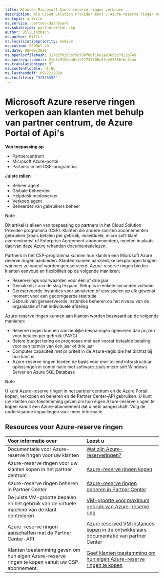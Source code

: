 ```yaml
---
title: Klanten Microsoft Azure reserve ringen verkopen
description: Als Cloud Solution Provider kunt u Azure-reserve ringen voor klanten kopen, verkopen of beheren. Gebruik partner centrum, de Azure Portal of de partner centrum-API.
ms.topic: article
ms.service: partner-dashboard
ms.subservice: partnercenter-csp
author: BillLinzbach
ms.author: BillLi
ms.localizationpriority: medium
ms.custom: SEOMAY.20
ms.date: 08/06/2020
ms.openlocfilehash: 317d1f0295b79b79bf06f1091ae365bc7012b749
ms.sourcegitcommit: 51e3c912eba8cfa72733206c0fee22386fbc34aa
ms.translationtype: MT
ms.contentlocale: nl-NL
ms.lasthandoff: 09/22/2020
ms.locfileid: "92528552"
---
```

# <a name="sell-microsoft-azure-reservations-to-customers-using-partner-center-the-azure-portal-or-apis"></a>Microsoft Azure reserve ringen verkopen aan klanten met behulp van partner centrum, de Azure Portal of Api's

**Van toepassing op**

- Partnercentrum
- Microsoft Azure-portal
- Partners in het CSP-programma

**Juiste rollen**

- Beheer agent
- Globale beheerder
- Helpdesk medewerker
- Verkoop agent
- Beheerder van gebruikers beheer

> [!NOTE]
> Dit artikel is alleen van toepassing op partners in het Cloud Solution Provider-programma (CSP). Klanten die andere soorten abonnementen gebruiken (zoals betalen per gebruik, individuele, micro soft-klant overeenkomst of Enterprise Agreement-abonnementen), moeten in plaats daarvan [deze Azure rehanden documentatie](/azure/cost-management-billing/reservations)lezen.

Partners in het CSP-programma kunnen hun klanten een Microsoft Azure reserve ringen aanbieden. Klanten kunnen aanzienlijke besparingen krijgen wanneer ze vooraf worden gereserveerd. Azure-reserve ringen bieden klanten eenvoud en flexibiliteit op de volgende manieren:

- Reserverings voorwaarden voor één of drie jaar
- Gemakkelijk aan de slag te gaan. Setup is in enkele seconden voltooid
- Gereserveerde instanties voor annuleren of uitwisselen op elk gewenst moment voor een gecorrigeerde restitutie
- Gebruik van gereserveerde instanties beheren op het niveau van de organisatie of het individuele afdeling

Azure-reserve ringen kunnen aan klanten worden bezwaard op de volgende manieren:

- Reserve ringen kunnen aanzienlijke besparingen opleveren dan prijzen voor betalen per gebruik (PAYG)
- Betere budget tering en prognoses met een vooraf betaalde betaling voor een termijn van één jaar of drie jaar
- Computer capaciteit met prioriteit in de Azure-regio die het dichtst bij hun kant is
- Azure-reserve ringen bieden de basis voor end-to-end infrastructuur oplossingen in combi natie met software zoals micro soft Windows Server en Azure SQL Database

>[!NOTE]
> U kunt Azure-reserve ringen in het partner centrum en de Azure Portal kopen, verkopen en beheren en de Partner Center-API gebruiken. U kunt uw klanten ook toestemming geven om hun eigen Azure-reserve ringen te kopen vanuit een Azure-abonnement dat u hebt aangeschaft. Volg de onderstaande koppelingen voor meer informatie.

## <a name="azure-reservations-resources"></a>Resources voor Azure-reserve ringen

|**Voor informatie over**   |**Leest u**    |
|:-----------------------------|:-----------------|
| Documentatie voor Azure-reserve ringen voor uw klanten | [Wat zijn Azure-reserveringen?](/azure/billing/billing-save-compute-costs-reservations)
|Azure-reserve ringen voor uw klanten kopen in het partner centrum   |[Azure-reserve ringen kopen](azure-reservations-buying.md)
|Azure-reserve ringen beheren in Partner Center | [Azure-reserve ringen beheren in Partner Center](azure-reservations-manage.md)
|De juiste VM-grootte bepalen en het gebruik van de virtuele machine van de klant controleren   |[VM-grootte voor maximum gebruik van Azure-reserve ring](azure-usage.md)   |
|Azure-reserve ringen aanschaffen met de Partner Center-API | [Azure reserved VM instances kopen](/partner-center/develop/purchase-azure-reservations) in de ontwikkelaars documentatie van partner Center   |
|Klanten toestemming geven om hun eigen Azure-reserve ringen te kopen vanuit uw CSP-abonnement. | [Geef klanten toestemming om hun eigen Azure-reserve ringen te kopen](give-customers-permission.md)   |
